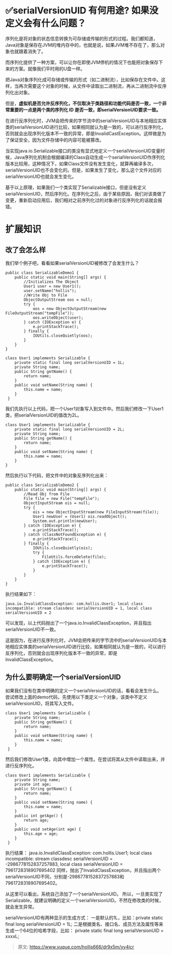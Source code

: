 # ✅serialVersionUID 有何用途? 如果没定义会有什么问题？

序列化是将对象的状态信息转换为可存储或传输的形式的过程。我们都知道，Java对象是保存在JVM的堆内存中的，也就是说，如果JVM堆不存在了，那么对象也就跟着消失了。

而序列化提供了一种方案，可以让你在即使JVM停机的情况下也能把对象保存下来的方案。就像我们平时用的U盘一样。

把Java对象序列化成可存储或传输的形式（如二进制流），比如保存在文件中。这样，当再次需要这个对象的时候，从文件中读取出二进制流，再从二进制流中反序列化出对象。

但是，**虚拟机是否允许反序列化，不仅取决于类路径和功能代码是否一致，一个非常重要的一点是两个类的序列化 ID 是否一致，即serialVersionUID要求一致。**

在进行反序列化时，JVM会把传来的字节流中的serialVersionUID与本地相应实体类的serialVersionUID进行比较，如果相同就认为是一致的，可以进行反序列化，否则就会出现序列化版本不一致的异常，即是InvalidCastException。这样做是为了保证安全，因为文件存储中的内容可能被篡改。

当实现java.io.Serializable接口的类没有显式地定义一个serialVersionUID变量时候，Java序列化机制会根据编译的Class自动生成一个serialVersionUID作序列化版本比较用，这种情况下，如果Class文件没有发生变化，就算再编译多次，serialVersionUID也不会变化的。但是，如果发生了变化，那么这个文件对应的serialVersionUID也就会发生变化。

基于以上原理，如果我们一个类实现了Serializable接口，但是没有定义serialVersionUID，然后序列化。在序列化之后，由于某些原因，我们对该类做了变更，重新启动应用后，我们相对之前序列化过的对象进行反序列化的话就会报错。


# 扩展知识


## 改了会怎么样

我们举个例子吧，看看如果serialVersionUID被修改了会发生什么？
```
public class SerializableDemo1 {
    public static void main(String[] args) {
        //Initializes The Object
        User1 user = new User1();
        user.setName("hollis");
        //Write Obj to File
        ObjectOutputStream oos = null;
        try {
            oos = new ObjectOutputStream(new FileOutputStream("tempFile"));
            oos.writeObject(user);
        } catch (IOException e) {
            e.printStackTrace();
        } finally {
            IOUtils.closeQuietly(oos);
        }
    }
}

class User1 implements Serializable {
    private static final long serialVersionUID = 1L;
    private String name;
    public String getName() {
        return name;
    }
    public void setName(String name) {
        this.name = name;
    }
 }
```
我们先执行以上代码，把一个User1对象写入到文件中。然后我们修改一下User1类，把serialVersionUID的值改为2L。

```
class User1 implements Serializable {
    private static final long serialVersionUID = 2L;
    private String name;
    public String getName() {
        return name;
    }
    public void setName(String name) {
        this.name = name;
    }
}
```
然后执行以下代码，把文件中的对象反序列化出来：

```
public class SerializableDemo2 {
    public static void main(String[] args) {
        //Read Obj from File
        File file = new File("tempFile");
        ObjectInputStream ois = null;
        try {
            ois = new ObjectInputStream(new FileInputStream(file));
            User1 newUser = (User1) ois.readObject();
            System.out.println(newUser);
        } catch (IOException e) {
            e.printStackTrace();
        } catch (ClassNotFoundException e) {
            e.printStackTrace();
        } finally {
            IOUtils.closeQuietly(ois);
            try {
                FileUtils.forceDelete(file);
            } catch (IOException e) {
                e.printStackTrace();
            }
        }
    }
}
```
执行结果如下：

```
java.io.InvalidClassException: com.hollis.User1; local class incompatible: stream classdesc serialVersionUID = 1, local class serialVersionUID = 2
```

可以发现，以上代码抛出了一个java.io.InvalidClassException，并且指出serialVersionUID不一致。

这是因为，在进行反序列化时，JVM会把传来的字节流中的serialVersionUID与本地相应实体类的serialVersionUID进行比较，如果相同就认为是一致的，可以进行反序列化，否则就会出现序列化版本不一致的异常，即是InvalidClassException。


## 为什么要明确定一个serialVersionUID

如果我们没有在类中明确的定义一个serialVersionUID的话，看看会发生什么。
尝试修改上面的demo代码，先使用以下类定义一个对象，该类中不定义serialVersionUID，将其写入文件。

```
class User1 implements Serializable {
    private String name;
    public String getName() {
        return name;
    }
    public void setName(String name) {
        this.name = name;
    }
 }
```
然后我们修改User1类，向其中增加一个属性。在尝试将其从文件中读取出来，并进行反序列化。

```
class User1 implements Serializable {
    private String name;
    private int age;
    public String getName() {
        return name;
    }
    public void setName(String name) {
        this.name = name;
    }
    public int getAge() {
        return age;
    }
    public void setAge(int age) {
        this.age = age;
    }
 }
```
执行结果： java.io.InvalidClassException: com.hollis.User1; local class incompatible: stream classdesc serialVersionUID = -2986778152837257883, local class serialVersionUID = 7961728318907695402
同样，抛出了InvalidClassException，并且指出两个serialVersionUID不同，分别是-2986778152837257883和7961728318907695402。

从这里可以看出，系统自己添加了一个serialVersionUID。
所以，一旦类实现了Serializable，就建议明确的定义一个serialVersionUID。不然在修改类的时候，就会发生异常。

serialVersionUID有两种显示的生成方式：
一是默认的1L，比如：private static final long serialVersionUID = 1L;
二是根据类名、接口名、成员方法及属性等来生成一个64位的哈希字段，比如：
private static final long serialVersionUID = xxxxL;


> 原文: <https://www.yuque.com/hollis666/dr9x5m/yy4icr>